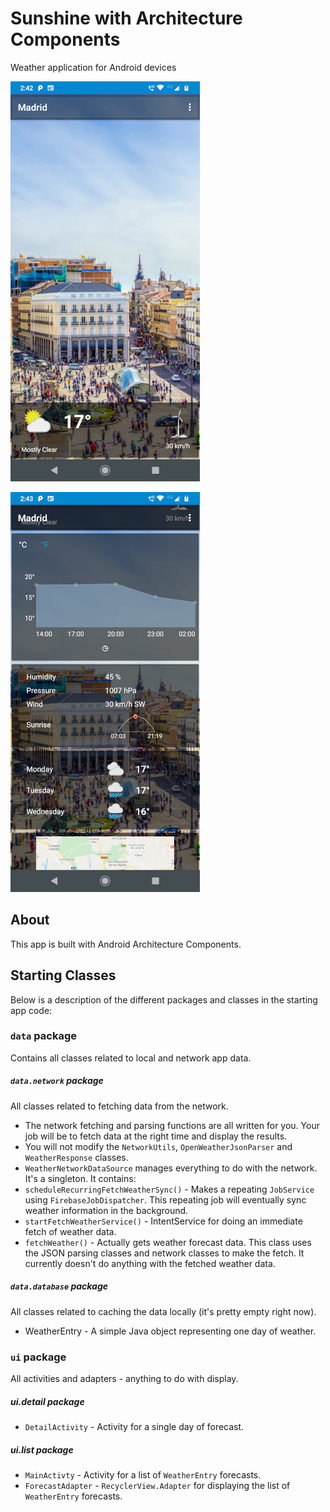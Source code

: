 Sunshine with Architecture Components
================================

Weather application for Android devices

![Image 1](image1.png)

![Image 2](image2.png)

## About
This app is built with Android Architecture Components.

## Starting Classes

Below is a description of the different packages and classes in the starting app code:

### `data` package
Contains all classes related to local and network app data.

##### `data.network` package
All classes related to fetching data from the network.

* The network fetching and parsing functions are all written for you. Your job will be to fetch data at the right time and display the results. 
* You will not modify the `NetworkUtils`, `OpenWeatherJsonParser` and `WeatherResponse` classes.
* `WeatherNetworkDataSource` manages everything to do with the network. It's a singleton. It contains: 
* `scheduleRecurringFetchWeatherSync()` - Makes a repeating `JobService` using `FirebaseJobDispatcher`. This repeating job will eventually sync weather information in the background.
* `startFetchWeatherService()` - IntentService for doing an immediate fetch of weather data.
* `fetchWeather()` - Actually gets weather forecast data. This class uses the JSON parsing classes and network classes to make the fetch. It currently doesn't do anything with the fetched weather data.

##### `data.database` package
All classes related to caching the data locally (it's pretty empty right now).
* WeatherEntry - A simple Java object representing one day of weather.


### `ui` package
All activities and adapters - anything to do with display.

##### ui.detail package
* `DetailActivity` - Activity for a single day of forecast.
##### ui.list package
* `MainActivty` - Activity for a list of `WeatherEntry` forecasts.
* `ForecastAdapter` - `RecyclerView.Adapter` for displaying the list of `WeatherEntry` forecasts.



